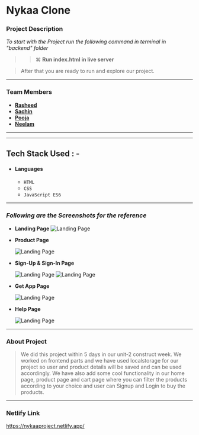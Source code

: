 # Nykaa Clone

### Project Description

_To start with the Project run the following command in terminal in "backend" folder_

> > ⌘ **Run index.html in live server**

> After that you are ready to run and explore our project.

---

### Team Members

- **[Rasheed](https://github.com/rasheed8123)**
- **[Sachin ](https://github.com/sachin-rock)**
- **[Pooja](https://github.com/waghchaurepooja)**
- **[Neelam](https://github.com/Neelam2026)**

---

---

## Tech Stack Used : -

- #### Languages
  - `HTML`
  - `CSS`
  - `JavaScript ES6`


---

### _Following are the Screenshots for the reference_

- **Landing Page**
  ![Landing Page](https://miro.medium.com/max/3840/1*sykT_cXVDMoH6kF_J4FjPg.png)

- **Product Page**

  ![Landing Page](https://cdn-images-1.medium.com/max/500/1*iRnuQBCoi_YdBdTTU9onYA.png)


- **Sign-Up & Sign-In Page**

  ![Landing Page](https://cdn-images-1.medium.com/max/750/1*pb_S97teGW_93SgyU3QEwg.png)
  ![Landing Page](https://cdn-images-1.medium.com/max/750/1*APKryfh4sxXAnzSUOSSK8Q.png)


- **Get App Page**

  ![Landing Page](https://cdn-images-1.medium.com/max/500/1*6Nb4-tgNNyrukLI2q4GTPQ.png)

- **Help Page**

  ![Landing Page](https://cdn-images-1.medium.com/max/500/1*mUewfwiq9TZ1HMZ5cHQAqQ.png)

---

### About Project

> We did this project within 5 days in our unit-2 construct week. We worked on frontend parts and we have used localstorage for our project so user and product details will be saved and can be used accordingly. We have also add some cool functionality in our home page, product page and cart page where you can filter the products according to your choice and user can Signup and Login to buy the products.

---



### Netlify Link
https://nykaaproject.netlify.app/
